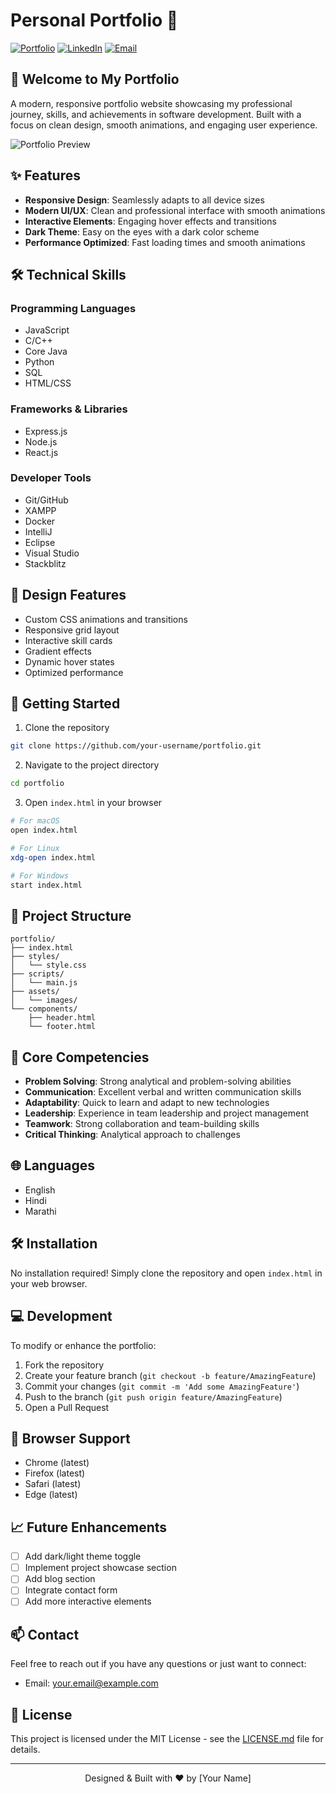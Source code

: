 # Personal Portfolio 🚀

[![Portfolio](https://img.shields.io/badge/Portfolio-Web-brightgreen)](your-portfolio-url)
[![LinkedIn](https://img.shields.io/badge/LinkedIn-Connect-blue)](your-linkedin-url)
[![Email](https://img.shields.io/badge/Email-Contact-red)](mailto:your.email@example.com)

## 👋 Welcome to My Portfolio

A modern, responsive portfolio website showcasing my professional journey, skills, and achievements in software development. Built with a focus on clean design, smooth animations, and engaging user experience.

![Portfolio Preview](link-to-your-portfolio-screenshot.png)

## ✨ Features

- **Responsive Design**: Seamlessly adapts to all device sizes
- **Modern UI/UX**: Clean and professional interface with smooth animations
- **Interactive Elements**: Engaging hover effects and transitions
- **Dark Theme**: Easy on the eyes with a dark color scheme
- **Performance Optimized**: Fast loading times and smooth animations

## 🛠️ Technical Skills

### Programming Languages
- JavaScript
- C/C++
- Core Java
- Python
- SQL
- HTML/CSS

### Frameworks & Libraries
- Express.js
- Node.js
- React.js

### Developer Tools
- Git/GitHub
- XAMPP
- Docker
- IntelliJ
- Eclipse
- Visual Studio
- Stackblitz

## 🎨 Design Features

- Custom CSS animations and transitions
- Responsive grid layout
- Interactive skill cards
- Gradient effects
- Dynamic hover states
- Optimized performance

## 🚀 Getting Started

1. Clone the repository
```bash
git clone https://github.com/your-username/portfolio.git
```

2. Navigate to the project directory
```bash
cd portfolio
```

3. Open `index.html` in your browser
```bash
# For macOS
open index.html

# For Linux
xdg-open index.html

# For Windows
start index.html
```

## 📂 Project Structure

```
portfolio/
├── index.html
├── styles/
│   └── style.css
├── scripts/
│   └── main.js
├── assets/
│   └── images/
└── components/
    ├── header.html
    └── footer.html
```

## 🎯 Core Competencies

- **Problem Solving**: Strong analytical and problem-solving abilities
- **Communication**: Excellent verbal and written communication skills
- **Adaptability**: Quick to learn and adapt to new technologies
- **Leadership**: Experience in team leadership and project management
- **Teamwork**: Strong collaboration and team-building skills
- **Critical Thinking**: Analytical approach to challenges

## 🌐 Languages

- English
- Hindi
- Marathi

## 🛠️ Installation

No installation required! Simply clone the repository and open `index.html` in your web browser.

## 💻 Development

To modify or enhance the portfolio:

1. Fork the repository
2. Create your feature branch (`git checkout -b feature/AmazingFeature`)
3. Commit your changes (`git commit -m 'Add some AmazingFeature'`)
4. Push to the branch (`git push origin feature/AmazingFeature`)
5. Open a Pull Request

## 📱 Browser Support

- Chrome (latest)
- Firefox (latest)
- Safari (latest)
- Edge (latest)

## 📈 Future Enhancements

- [ ] Add dark/light theme toggle
- [ ] Implement project showcase section
- [ ] Add blog section
- [ ] Integrate contact form
- [ ] Add more interactive elements

## 📫 Contact

Feel free to reach out if you have any questions or just want to connect:

- Email: your.email@example.com

## 📄 License

This project is licensed under the MIT License - see the [LICENSE.md](LICENSE.md) file for details.

---

<p align="center">Designed & Built with ❤️ by [Your Name]</p>
